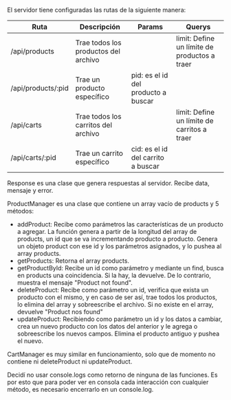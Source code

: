 El servidor tiene configuradas las rutas de la siguiente manera:

| Ruta               | Descripción                          | Params                             | Querys                                       |
| ------------------ | ------------------------------------ | ---------------------------------- | -------------------------------------------- |
| /api/products      | Trae todos los productos del archivo |                                    | limit: Define un límite de productos a traer |
| /api/products/:pid | Trae un producto específico          | pid: es el id del producto a buscar|                                              |
| /api/carts         | Trae todos los carritos del archivo  |                                    | limit: Define un límite de carritos a traer  |
| /api/carts/:pid    | Trae un carrito específico           | cid: es el id del carrito a buscar |                                              |

Response es una clase que genera respuestas al servidor. Recibe data, mensaje y error.

ProductManager es una clase que contiene un array vacío de products y 5 métodos:
- addProduct: Recibe como parámetros las características de un producto a agregar. La función genera a partir de la longitud del array de products, un id que se va incrementando producto a producto. Genera un objeto product con ese id y los parámetros asignados, y lo pushea al array products.
- getProducts: Retorna el array products.
- getProductById: Recibe un id como parámetro y mediante un find, busca en products una coincidencia. Si la hay, la devuelve. De lo contrario, muestra el mensaje "Product not found".
- deleteProduct: Recibe como parámetro un id, verifica que exista un producto con el mismo, y en caso de ser así, trae todos los productos, lo elimina del array y sobreescribe el archivo. Si no existe en el array, devuelve "Product nos found"
- updateProduct: Recibiendo como parámetro un id y los datos a cambiar, crea un nuevo producto con los datos del anterior y le agrega o sobreescribe los nuevos campos. Elimina el producto antiguo y pushea el nuevo.

CartManager es muy similar en funcionamiento, solo que de momento no contiene ni deleteProduct ni updateProduct.

Decidí no usar console.logs como retorno de ninguna de las funciones. Es por esto que para poder ver en consola cada interacción con cualquier método, es necesario encerrarlo en un console.log.